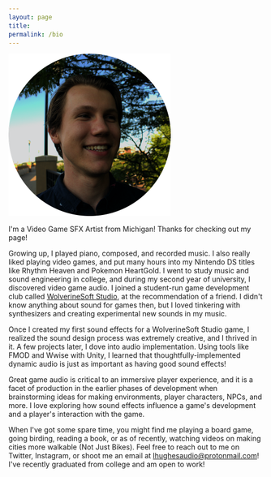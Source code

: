 ```yaml
---
layout: page
title: 
permalink: /bio
---
```


<img src="profile_circle_smaller.png" width="320" height="320" alt="Photo of Logan" class="center"> 

I'm a Video Game SFX Artist from Michigan! Thanks for checking out my page!

Growing up, I played piano, composed, and recorded music. I also really liked playing video games, and put many hours into my Nintendo DS titles like Rhythm Heaven and Pokemon HeartGold. I went to study music and sound engineering in college, and during my second year of university, I discovered video game audio. I joined a student-run game development club called <a href="https://wolverinesoft-studio.itch.io/">WolverineSoft Studio</a>, at the recommendation of a friend. I didn't know anything about sound for games then, but I loved tinkering with synthesizers and creating experimental new sounds in my music.

Once I created my first sound effects for a WolverineSoft Studio game, I realized the sound design process was extremely creative, and I thrived in it. A few projects later, I dove into audio implementation. Using tools like FMOD and Wwise with Unity, I learned that thoughtfully-implemented dynamic audio is just as important as having good sound effects!

Great game audio is critical to an immersive player experience, and it is a facet of production in the earlier phases of development when brainstorming ideas for making environments, player characters, NPCs, and more. I love exploring how sound effects influence a game's development and a player's interaction with the game.

When I've got some spare time, you might find me playing a board game, going birding, reading a book, or as of recently, watching videos on making cities more walkable (Not Just Bikes). Feel free to reach out to me on Twitter, Instagram, or shoot me an email at lhughesaudio@protonmail.com! I've recently graduated from college and am open to work!


<!---

I graduated. Mention degree? Skills? 

It wasn't until my sophomore year of college that I discovered video game audio at the student run game development club at my university called <a href="https://wolverinesoft-studio.itch.io/">WolverineSoft Studio</a>. After making my first few sound effects, I was blown away by how creative I could be with the sounds I made, but I also appreciated the technical skills required for designing sfx. I have created and implemented SFX in many games with . Lately, I've been designing sounds for a short film called Mei Hou Wong. In all of these projects, I have thoroughly enjoyed playing a role in creating interactions that are more meaningful and immersive with sound. I strive to continue exploring the role of sound in interaction with video games. Feel free to reach out on Twitter, Instagram, or lhughesaudio@protonmail.com!
--->
